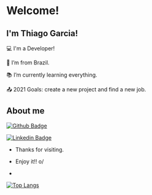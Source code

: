 <!--
### Hi there 👋
**ThGarcia/ThGarcia** is a ✨ _special_ ✨ repository because its `README.md` (this file) appears on your GitHub profile.

Here are some ideas to get you started:

- 🔭 I’m currently working on ...
- 🌱 I’m currently learning ...
- 👯 I’m looking to collaborate on ...
- 🤔 I’m looking for help with ...
- 💬 Ask me about ...
- 📫 How to reach me: ...
- 😄 Pronouns: ...
- ⚡ Fun fact: ...

<div>
<a href="https://github.com/ThGarci">
<img height="180em" src="https://github-readme-stats-sigma-five.vercel.app/api/top-langs/?username=seu-usuário-aqui&layout=compact&langs_count=7&theme=dracula"/>
<img height="180em" src="https://github-readme-stats-sigma-five.vercel.app/api?username=seu-usuário-aqui&show_icons=true&theme=dracula&include_all_commits=true&count_private=true"/>
</div>

<img src="https://scontent.ffln14-1.fna.fbcdn.net/v/t1.6435-9/124642177_4940880832619100_8924844612672756469_n.png?_nc_cat=101&ccb=1-7&_nc_sid=e3f864&_nc_eui2=AeEK1v5immv4mEnaqkO8sjIbrgi4h7QhaYGuCLiHtCFpgSQDZP891jDxk5phyjCsyvZM4WoufX26YbAq7BXHtHYs&_nc_ohc=hX2wSUHMxvIAX8bOmIi&tn=K_vrCeYhgn-pcJ8K&_nc_ht=scontent.ffln14-1.fna&oh=00_AfAXvN6MqT6K7PWsXT3MQ63G1I2abR2jWDYn6VGXJNrisg&oe=641E252F"/>

-->

# Welcome!

 

## I'm Thiago Garcia!

 

:computer: I'm a Developer!

:house_with_garden: I’m from Brazil.

:books: I’m currently learning everything.

:outbox_tray: 2021 Goals: create a new project and find a new job.

 

## About me

[![Github Badge](https://img.shields.io/badge/-Github-000?style=flat-square&logo=Github&logoColor=white&link=LINK_GIT)](https://github.com/ThGarcia/)

[![Linkedin Badge](https://img.shields.io/badge/-LinkedIn-blue?style=flat-square&logo=Linkedin&logoColor=white&link=LINK_GIT)]( https://www.linkedin.com/in/garciathiagorafael/)

- Thanks for visiting.

- Enjoy it!! o/
- 

[![Top Langs](https://github-readme-stats.vercel.app/api/top-langs/?username=ThGarcia&layout=compact)](https://github.com/ThGarcia/github-readme-stats)

